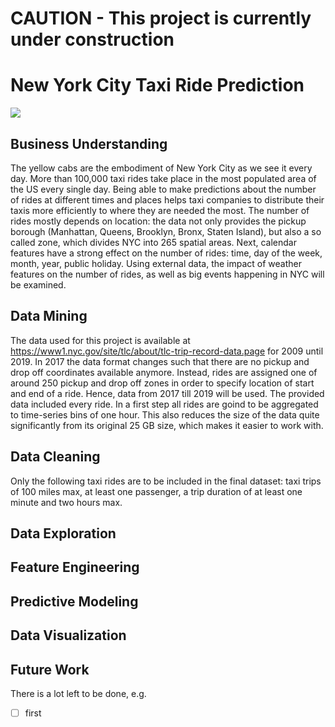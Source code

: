 # CAUTION - This project is currently under construction
# New York City Taxi Ride Prediction
![](https://www.tripsavvy.com/thmb/oJts9MQYdhrt93nNu_y83XKt1PQ=/5125x3417/filters:fill%28auto,1%29/traffic-in-times-square--new-york-city-77817998-5c2e88c146e0fb00013a2772.jpg)

## Business Understanding 
The yellow cabs are the embodiment of New York City as we see it every day. More than 100,000 taxi rides take place in the most populated area of the US every single day. Being able to make predictions about the number of rides at different times and places helps taxi companies to distribute their taxis more efficiently to where they are needed the most. The number of rides mostly depends on location: the data not only provides the pickup borough (Manhattan, Queens, Brooklyn, Bronx, Staten Island), but also a so called zone, which divides NYC into 265 spatial areas. Next, calendar features have a strong effect on the number of rides: time, day of the week, month, year, public holiday. Using external data, the impact of weather features on the number of rides, as well as big events happening in NYC will be examined. 

## Data Mining
The data used for this project is available at https://www1.nyc.gov/site/tlc/about/tlc-trip-record-data.page for 2009 until 2019. In 2017 the data format changes such that there are no pickup and drop off coordinates available anymore. Instead, rides are assigned one of around 250 pickup and drop off zones in order to specify location of start and end of a ride. Hence, data from 2017 till 2019 will be used. The provided data included every ride. In a first step all rides are goind to be aggregated to time-series bins of one hour. This also reduces the size of the data quite significantly from its original 25 GB size, which makes it easier to work with.
## Data Cleaning
Only the following taxi rides are to be included in the final dataset: taxi trips of 100 miles max, at least one passenger, a trip duration of at least one minute and two hours max. 
## Data Exploration
## Feature Engineering
## Predictive Modeling
## Data Visualization


## Future Work
There is a lot left to be done, e.g.
- [ ] first
